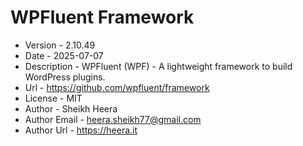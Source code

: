 # WPFluent Framework

- Version - 2.10.49
- Date - 2025-07-07
- Description - WPFluent (WPF) - A lightweight framework to build WordPress plugins.
- Url - https://github.com/wpfluent/framework
- License - MIT
- Author - Sheikh Heera
- Author Email - heera.sheikh77@gmail.com
- Author Url - https://heera.it

